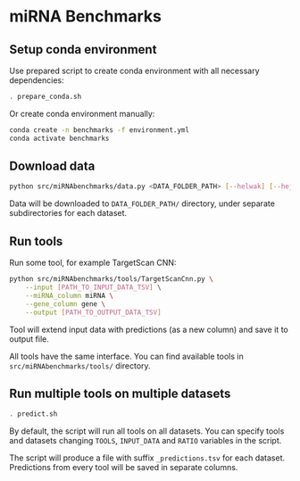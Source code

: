 # miRNA Benchmarks

## Setup conda environment

Use prepared script to create conda environment with all necessary dependencies:
```bash
. prepare_conda.sh
```

Or create conda environment manually:
```bash
conda create -n benchmarks -f environment.yml
conda activate benchmarks
```

## Download data

```bash
python src/miRNAbenchmarks/data.py <DATA_FOLDER_PATH> [--helwak] [--hejret] [--klimentova]
```

Data will be downloaded to `DATA_FOLDER_PATH/` directory, under separate subdirectories for each dataset.

## Run tools

Run some tool, for example TargetScan CNN:
```bash
python src/miRNAbenchmarks/tools/TargetScanCnn.py \
    --input [PATH_TO_INPUT_DATA_TSV] \
    --miRNA_column miRNA \
    --gene_column gene \
    --output [PATH_TO_OUTPUT_DATA_TSV]
```

Tool will extend input data with predictions (as a new column) and save it to output file.

All tools have the same interface. You can find available tools in `src/miRNAbenchmarks/tools/` directory.

## Run multiple tools on multiple datasets

```bash
. predict.sh
```

By default, the script will run all tools on all datasets. You can specify tools and datasets changing `TOOLS`, `INPUT_DATA` and `RATIO` variables in the script.

The script will produce a file with suffix `_predictions.tsv` for each dataset. Predictions from every tool will be saved in separate columns.